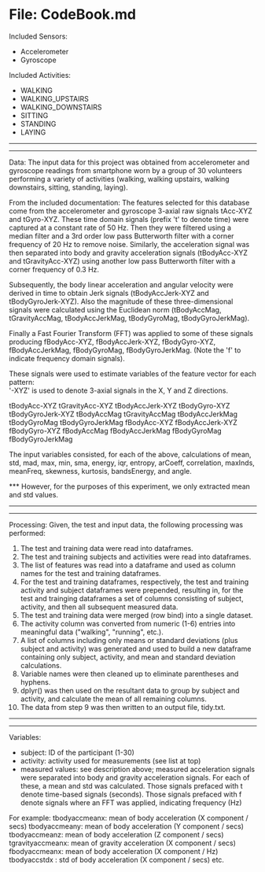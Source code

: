 # File: CodeBook.md

Included Sensors:
- Accelerometer
- Gyroscope

Included Activities:
- WALKING
- WALKING_UPSTAIRS
- WALKING_DOWNSTAIRS
- SITTING
- STANDING
- LAYING

*****************************************
*****************************************
Data:
The input data for this project was obtained from accelerometer and gyroscope readings from smartphone worn by a group
of 30 volunteers performing a variety of activities (walking, walking upstairs, walking downstairs, sitting, standing,
laying).  

From the included documentation:
The features selected for this database come from the accelerometer and gyroscope 3-axial raw signals tAcc-XYZ and tGyro-XYZ. These time domain signals (prefix 't' to denote time) were captured at a constant rate of 50 Hz. Then they were filtered using a median filter and a 3rd order low pass Butterworth filter with a corner frequency of 20 Hz to remove noise. Similarly, the acceleration signal was then separated into body and gravity acceleration signals (tBodyAcc-XYZ and tGravityAcc-XYZ) using another low pass Butterworth filter with a corner frequency of 0.3 Hz. 

Subsequently, the body linear acceleration and angular velocity were derived in time to obtain Jerk signals (tBodyAccJerk-XYZ and tBodyGyroJerk-XYZ). Also the magnitude of these three-dimensional signals were calculated using the Euclidean norm (tBodyAccMag, tGravityAccMag, tBodyAccJerkMag, tBodyGyroMag, tBodyGyroJerkMag). 

Finally a Fast Fourier Transform (FFT) was applied to some of these signals producing fBodyAcc-XYZ, fBodyAccJerk-XYZ, fBodyGyro-XYZ, fBodyAccJerkMag, fBodyGyroMag, fBodyGyroJerkMag. (Note the 'f' to indicate frequency domain signals). 

These signals were used to estimate variables of the feature vector for each pattern:  
'-XYZ' is used to denote 3-axial signals in the X, Y and Z directions.

tBodyAcc-XYZ
tGravityAcc-XYZ
tBodyAccJerk-XYZ
tBodyGyro-XYZ
tBodyGyroJerk-XYZ
tBodyAccMag
tGravityAccMag
tBodyAccJerkMag
tBodyGyroMag
tBodyGyroJerkMag
fBodyAcc-XYZ
fBodyAccJerk-XYZ
fBodyGyro-XYZ
fBodyAccMag
fBodyAccJerkMag
fBodyGyroMag
fBodyGyroJerkMag

The input variables consisted, for each of the above, calculations of mean, std, mad, max, min, sma, energy, iqr, entropy, arCoeff, correlation, maxInds, meanFreq, skewness, kurtosis, bandsEnergy, and angle.

*** However, for the purposes of this experiment, we only extracted mean and std values.

*****************************************
*****************************************
Processing:
Given, the test and input data, the following processing was performed:
1. The test and training data were read into dataframes.
2. The test and training subjects and activities were read into dataframes.
3. The list of features was read into a dataframe and used as column names for the test and training dataframes.
4. For the test and training dataframes, respectively, the test and training activity and subject dataframes
    were prepended, resulting in, for the test and trainging dataframes a set of columns consisting of 
    subject, activity, and then all subsequent measured data.
5. The test and training data were merged (row bind) into a single dataset.
6. The activity column was converted from numeric (1-6) entries into meaningful data ("walking", "running", etc.).
7. A list of columns including only means or standard deviations (plus subject and activity) was generated and
    used to build a new dataframe containing only subject, activity, and mean and standard deviation calculations.
8. Variable names were then cleaned up to eliminate parentheses and hyphens.
9. dplyr() was then used on the resultant data to group by subject and activity, and calculate the mean of all 
    remaining columns.
10. The data from step 9 was then written to an output file, tidy.txt.

*****************************************
*****************************************
Variables:
- subject: ID of the participant (1-30)
- activity: activity used for measurements (see list at top)
- measured values: see description above; measured acceleration signals were separated into body and gravity 
    acceleration signals.  For each of these, a mean and std was calculated.
    Those signals prefaced with t denote time-based signals (seconds).
    Those signals prefaced with f denote signals where an FFT was applied, indicating frequency (Hz)
    
For example:
    tbodyaccmeanx: mean of body acceleration (X component / secs)
    tbodyaccmeany: mean of body acceleration (Y component / secs)
    tbodyaccmeanz: mean of body acceleration (Z component / secs)
    tgravityaccmeanx: mean of gravity acceleration (X component / secs)
    fbodyaccmeanx: mean of body acceleration (X component / Hz)
    tbodyaccstdx : std of body acceleration (X component / secs)
    etc.
